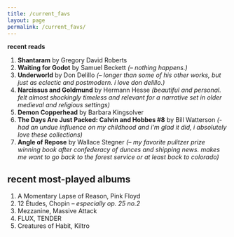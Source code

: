 ```yaml
---
title: /current_favs
layout: page
permalink: /current_favs/
---
```

**recent reads**
1. **Shantaram** by Gregory David Roberts
2. **Waiting for Godot** by Samuel Beckett *(– nothing happens.)*
3. **Underworld** by Don Delillo *(– longer than some of his other works, but just as eclectic and postmodern. i love don delillo.)*
4. **Narcissus and Goldmund** by Hermann Hesse *(beautiful and personal. felt almost shockingly timeless and relevant for a narrative set in older medieval and religious settings)*
5. **Demon Copperhead** by Barbara Kingsolver
6. **The Days Are Just Packed: Calvin and Hobbes #8** by Bill Watterson *(- had an undue influence on my childhood and i'm glad it did, i absolutely love these collections)*
7. **Angle of Repose** by Wallace Stegner *(– my favorite pulitzer prize winning book after confederacy of dunces and shipping news. makes me want to go back to the forest service or at least back to colorado)*

## recent most-played albums
1. A Momentary Lapse of Reason, Pink Floyd
2. 12 Études, Chopin *– especially op. 25 no.2*
3. Mezzanine, Massive Attack
4. FLUX, TENDER
5. Creatures of Habit, Kiltro
